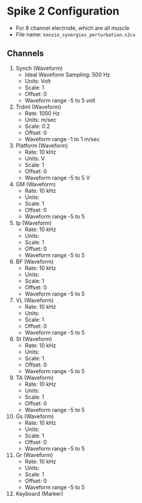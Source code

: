 # Spike 2 Configuration

- For 8 channel electrode, which are all muscle
- File name: `kenzie_synergies_perturbation.s2cx`

## Channels

1. Synch (Waveform)
    - Ideal Waveform Sampling: 500 Hz
    - Units: Volt 
    - Scale: 1
    - Offset: 0
    - Waveform range -5 to 5 volt
2. Trdml (Waveform)
    - Rate: 1000 Hz
    - Units: m/sec
    - Scale: 0.2
    - Offset: 0
    - Waveform range -1 to 1 m/sec
3. Platform (Waveform)
    - Rate: 10 kHz
    - Units: V
    - Scale: 1
    - Offset: 0
    - Waveform range -5 to 5 V
4. GM (Waveform)
    - Rate: 10 kHz
    - Units: 
    - Scale: 1
    - Offset: 0
    - Waveform range -5 to 5
5. Ip (Waveform)
    - Rate: 10 kHz
    - Units: 
    - Scale: 1
    - Offset: 0
    - Waveform range -5 to 5
6. BF (Waveform)
    - Rate: 10 kHz
    - Units: 
    - Scale: 1
    - Offset: 0
    - Waveform range -5 to 5
7. VL (Waveform)
    - Rate: 10 kHz
    - Units: 
    - Scale: 1
    - Offset: 0
    - Waveform range -5 to 5
8. St (Waveform)
    - Rate: 10 kHz
    - Units: 
    - Scale: 1
    - Offset: 0
    - Waveform range -5 to 5
9. TA (Waveform)
    - Rate: 10 kHz
    - Units: 
    - Scale: 1
    - Offset: 0
    - Waveform range -5 to 5
10. Gs (Waveform)
    - Rate: 10 kHz
    - Units: 
    - Scale: 1
    - Offset: 0
    - Waveform range -5 to 5
11. Gr (Waveform)
    - Rate: 10 kHz
    - Units: 
    - Scale: 1
    - Offset: 0
    - Waveform range -5 to 5
31. Keyboard (Marker)
